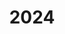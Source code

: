 ---
layout: page
title: 2024
nav: true
nav_order: 5
dropdown: true
children: 
    - title: header
      header: Learn to Compress 2024
    - title: divider
    - title: About
      permalink: /2024/about/
    - title: divider
    - title: Schedule and Accepted Papers
      permalink: /2024/schedule/
    - title: divider
    - title: Call for Papers
      permalink: /2024/call/

---